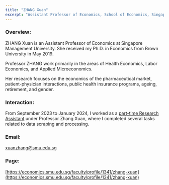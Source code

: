```yaml
---
title: "ZHANG Xuan"
excerpt: "Assistant Professor of Economics, School of Economics, Singapore Management University"
---
```


### Overview:
ZHANG Xuan is an Assistant Professor of Economics at Singapore Management University. She received my Ph.D. in Economics from Brown University in May 2019.

Professor ZHANG work primarily in the areas of Health Economics, Labor Economics, and Applied Microeconomics. 

Her research focuses on the economics of the pharmaceutical market, patient-physician interactions, public health insurance programs, ageing, retirement, and gender. 



### Interaction:
From September 2023 to January 2024, I worked as a [part-time Research Assistant](/portfolio/experience-1) under Professor Zhang Xuan, where I completed several tasks related to data scraping and processing.



### Email:
xuanzhang@smu.edu.sg


### Page:
[https://economics.smu.edu.sg/faculty/profile/1341/zhang-xuan](https://economics.smu.edu.sg/faculty/profile/1341/zhang-xuan)


